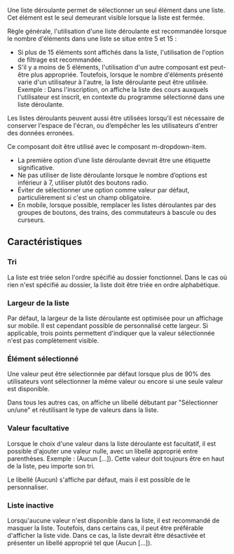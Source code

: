 Une liste déroulante permet de sélectionner un seul élément dans une liste. Cet élément est le seul demeurant visible lorsque la liste est fermée.

Règle générale, l'utilisation d'une liste déroulante est recommandée lorsque le nombre d'éléments dans une liste se situe entre 5 et 15 :
* Si plus de 15 éléments sont affichés dans la liste, l'utilisation de l'option de filtrage est recommandée.
* S'il y a moins de 5 éléments, l'utilisation d'un autre composant est peut-être plus appropriée. Toutefois, lorsque le nombre d'éléments présenté varie d'un utilisateur à l'autre, la liste déroulante peut être utilisée. Exemple : Dans l'inscription, on affiche la liste des cours auxquels l'utilisateur est inscrit, en contexte du programme sélectionné dans une liste déroulante.

Les listes déroulants peuvent aussi être utilisées lorsqu’il est nécessaire de conserver l'espace de l'écran, ou d’empêcher les les utilisateurs d'entrer des données erronées.

Ce composant doit être utilisé avec le composant <modul-go name="m-dropdown-item">m-dropdown-item</modul-go>.

<modul-do>
    <ul class="m-u--bullet-list">
        <li>La première option d’une liste déroulante devrait être une étiquette significative.</li>
        <li>Ne pas utiliser de liste déroulante lorsque le nombre d’options est inférieur à 7, utiliser plutôt des boutons radio.</li>
        <li>Éviter de sélectionner une option comme valeur par défaut, particulièrement si c'est un champ obligatoire.</li>
        <li>En mobile, lorsque possible, remplacer les listes déroulantes par des groupes de boutons, des trains, des commutateurs à bascule ou des curseurs.</li>
    </ul>
</modul-do>
</hr>

## Caractéristiques
### Tri
La liste est triée selon l'ordre spécifié au dossier fonctionnel. Dans le cas où rien n'est spécifié au dossier, la liste doit être triée en ordre alphabétique.

### Largeur de la liste
Par défaut, la largeur de la liste déroulante est optimisée pour un affichage sur mobile. Il est cependant possible de personnalisé cette largeur. Si applicable, trois points permettent d'indiquer que la valeur sélectionnée n'est pas complètement visible.

### Élément sélectionné
Une valeur peut être sélectionnée par défaut lorsque plus de 90% des utilisateurs vont sélectionner la même valeur ou encore si une seule valeur est disponible.

Dans tous les autres cas, on affiche un libellé débutant par "Sélectionner un/une" et réutilisant le type de valeurs dans la liste.

### Valeur facultative
Lorsque le choix d'une valeur dans la liste déroulante est facultatif, il est possible d'ajouter une valeur nulle, avec un libellé approprié entre parenthèses. Exemple : (Aucun [...]). Cette valeur doit toujours être en haut de la liste, peu importe son tri.

Le libellé (Aucun) s'affiche par défaut, mais il est possible de le personnaliser.

### Liste inactive
Lorsqu'aucune valeur n'est disponible dans la liste, il est recommandé de masquer la liste. Toutefois, dans certains cas, il peut être préférable d'afficher la liste vide. Dans ce cas, la liste devrait être désactivée et présenter un libellé approprié tel que (Aucun [...]).